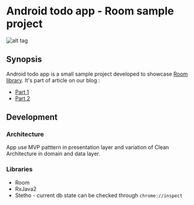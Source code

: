 <!-- 
    Couple of points about edcvcvcviting:
    
    1. Keep it SIgffgcvccvvcMPLE.
    2. Refer to reference docs and other external sources when possible.
    3. Remember that the file must be useful for new / external developers, and stand as a documentation basis on its own.
    4. Try to make it as informative as possible.
    5. Do not put data that can be easily found in code.
    6. Include this file on ALL branches.
    7.hgkfjg
-->

<!-- Put your project's name -->
# Android todo app - Room sample project
![alt tag](https://github.com/netguru/android-todo-app/blob/master/app/src/main/res/mipmap-xxxhdpi/ic_launcher.png)
## Synopsis
<!-- Describe the project in few sentences -->
Android todo app is a small sample project developed to showcase [Room library](https://developer.android.com/topic/libraries/architecture/room.html).
It's part of article on our blog :
<!-- Todo UPDATE THIS PART -->
- [Part 1](https://www.netguru.co/codestories/check-out-why-room-is-a-retrofit-for-sqlite-pt.-1)
- [Part 2](https://www.netguru.co/codestories/check-out-why-room-is-a-retrofit-for-sqlite-pt.-2)

## Development

### Architecture
<!-- Describe the main architectural pattern used in the project, optionally put a flowchart -->
App use MVP patttern in presentation layer and variation of Clean Architecture in domain and data layer.

### Libraries
- Room
- RxJava2
- Stetho - current db state can be checked through `chrome://inspect`
